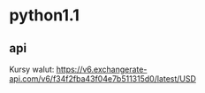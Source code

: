# python1.1

## api
Kursy walut:
https://v6.exchangerate-api.com/v6/f34f2fba43f04e7b511315d0/latest/USD
